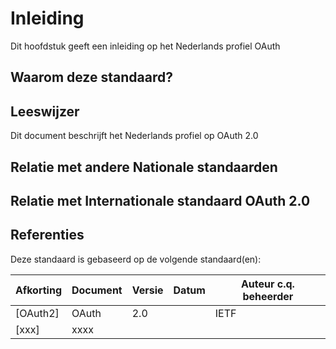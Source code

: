 # Inleiding 
Dit hoofdstuk geeft een inleiding op het Nederlands profiel OAuth 

## Waarom deze standaard? 

## Leeswijzer 
Dit document beschrijft het Nederlands profiel op OAuth 2.0

## Relatie met andere Nationale standaarden 

## Relatie met Internationale standaard OAuth 2.0

## Referenties 
Deze standaard is gebaseerd op de volgende standaard(en): 

| Afkorting | Document | Versie | Datum | Auteur c.q. beheerder |
|-----------|----------|--------|-------|-----------------------|
| [OAuth2] | OAuth | 2.0 |  | IETF | 
| [xxx] | xxxx |  |  |  |
